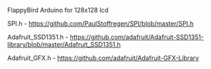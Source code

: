 FlappyBird Arduino  for 128x128 lcd

SPI.h - https://github.com/PaulStoffregen/SPI/blob/master/SPI.h

Adafruit_SSD1351.h - https://github.com/adafruit/Adafruit-SSD1351-library/blob/master/Adafruit_SSD1351.h

Adafruit_GFX.h - https://github.com/adafruit/Adafruit-GFX-Library

